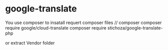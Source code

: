 # google-translate
You use composer to insatall requert composer files
// composer
composer require google/cloud-translate
composer require stichoza/google-translate-php

or extract Vendor folder 
